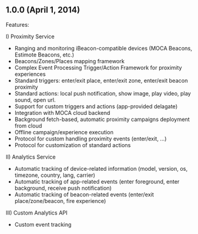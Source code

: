 ## 1.0.0 (April 1, 2014)

Features:

I) Proximity Service	
  - Ranging and monitoring iBeacon-compatible devices (MOCA Beacons, Estimote Beacons, etc.)
  - Beacons/Zones/Places mapping framework
  - Complex Event Processing Trigger/Action Framework for proximity experiences
  - Standard triggers: enter/exit place, enter/exit zone, enter/exit beacon proximity
  - Standard actions: local push notification, show image, play video, play sound, open url.
  - Support for custom triggers and actions (app-provided delagate)
  - Integration with MOCA cloud backend
  - Background fetch-based, automatic proximity campaigns deployment from cloud
  - Offline campaign/experience execution
  - Protocol for custom handling proximity events (enter/exit, ...)
  - Protocol for customization of standard actions

II) Analytics Service
  - Automatic tracking of device-related information (model, version, os, timezone, country, lang, carrier)
  - Automatic tracking of app-related events (enter foreground, enter background, receive push notification)
  - Automatic tracking of beacon-related events (enter/exit place/zone/beacon, fire experience)

III) Custom Analytics API
  - Custom event tracking



  
